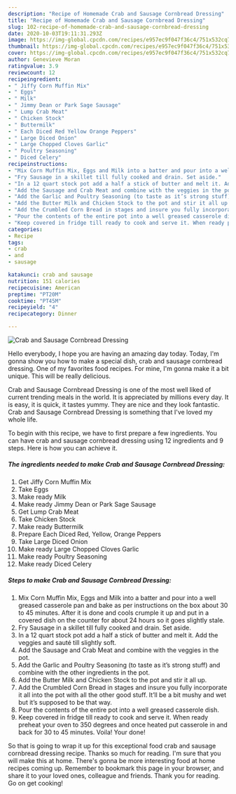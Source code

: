 ```yaml
---
description: "Recipe of Homemade Crab and Sausage Cornbread Dressing"
title: "Recipe of Homemade Crab and Sausage Cornbread Dressing"
slug: 102-recipe-of-homemade-crab-and-sausage-cornbread-dressing
date: 2020-10-03T19:11:31.293Z
image: https://img-global.cpcdn.com/recipes/e957ec9f047f36c4/751x532cq70/crab-and-sausage-cornbread-dressing-recipe-main-photo.jpg
thumbnail: https://img-global.cpcdn.com/recipes/e957ec9f047f36c4/751x532cq70/crab-and-sausage-cornbread-dressing-recipe-main-photo.jpg
cover: https://img-global.cpcdn.com/recipes/e957ec9f047f36c4/751x532cq70/crab-and-sausage-cornbread-dressing-recipe-main-photo.jpg
author: Genevieve Moran
ratingvalue: 3.9
reviewcount: 12
recipeingredient:
- " Jiffy Corn Muffin Mix"
- " Eggs"
- " Milk"
- " Jimmy Dean or Park Sage Sausage"
- " Lump Crab Meat"
- " Chicken Stock"
- " Buttermilk"
- " Each Diced Red Yellow Orange Peppers"
- " Large Diced Onion"
- " Large Chopped Cloves Garlic"
- " Poultry Seasoning"
- " Diced Celery"
recipeinstructions:
- "Mix Corn Muffin Mix, Eggs and Milk into a batter and pour into a well greased casserole pan and bake as per instructions on the box about 30 to 45 minutes. After it is done and cools crumple it up and put in a covered dish on the counter for about 24 hours so it goes slightly stale."
- "Fry Sausage in a skillet till fully cooked and drain. Set aside."
- "In a 12 quart stock pot add a half a stick of butter and melt it. Add the veggies and sauté till slightly soft."
- "Add the Sausage and Crab Meat and combine with the veggies in the pot."
- "Add the Garlic and Poultry Seasoning (to taste as it’s strong stuff) and combine with the other ingredients in the pot."
- "Add the Butter Milk and Chicken Stock to the pot and stir it all up."
- "Add the Crumbled Corn Bread in stages and insure you fully incorporate it all into the pot with all the other good stuff. It’ll be a bit mushy and wet but it’s supposed to be that way."
- "Pour the contents of the entire pot into a well greased casserole dish."
- "Keep covered in fridge till ready to cook and serve it. When ready preheat your oven to 350 degrees and once heated put casserole in and back for 30 to 45 minutes. Voila! Your done!"
categories:
- Recipe
tags:
- crab
- and
- sausage

katakunci: crab and sausage 
nutrition: 151 calories
recipecuisine: American
preptime: "PT20M"
cooktime: "PT45M"
recipeyield: "4"
recipecategory: Dinner

---
```



![Crab and Sausage Cornbread Dressing](https://img-global.cpcdn.com/recipes/e957ec9f047f36c4/751x532cq70/crab-and-sausage-cornbread-dressing-recipe-main-photo.jpg)

Hello everybody, I hope you are having an amazing day today. Today, I'm gonna show you how to make a special dish, crab and sausage cornbread dressing. One of my favorites food recipes. For mine, I'm gonna make it a bit unique. This will be really delicious.



Crab and Sausage Cornbread Dressing is one of the most well liked of current trending meals in the world. It is appreciated by millions every day. It is easy, it is quick, it tastes yummy. They are nice and they look fantastic. Crab and Sausage Cornbread Dressing is something that I've loved my whole life.


To begin with this recipe, we have to first prepare a few ingredients. You can have crab and sausage cornbread dressing using 12 ingredients and 9 steps. Here is how you can achieve it.

<!--inarticleads1-->

##### The ingredients needed to make Crab and Sausage Cornbread Dressing:

1. Get  Jiffy Corn Muffin Mix
1. Take  Eggs
1. Make ready  Milk
1. Make ready  Jimmy Dean or Park Sage Sausage
1. Get  Lump Crab Meat
1. Take  Chicken Stock
1. Make ready  Buttermilk
1. Prepare  Each Diced Red, Yellow, Orange Peppers
1. Take  Large Diced Onion
1. Make ready  Large Chopped Cloves Garlic
1. Make ready  Poultry Seasoning
1. Make ready  Diced Celery




<!--inarticleads2-->

##### Steps to make Crab and Sausage Cornbread Dressing:

1. Mix Corn Muffin Mix, Eggs and Milk into a batter and pour into a well greased casserole pan and bake as per instructions on the box about 30 to 45 minutes. After it is done and cools crumple it up and put in a covered dish on the counter for about 24 hours so it goes slightly stale.
1. Fry Sausage in a skillet till fully cooked and drain. Set aside.
1. In a 12 quart stock pot add a half a stick of butter and melt it. Add the veggies and sauté till slightly soft.
1. Add the Sausage and Crab Meat and combine with the veggies in the pot.
1. Add the Garlic and Poultry Seasoning (to taste as it’s strong stuff) and combine with the other ingredients in the pot.
1. Add the Butter Milk and Chicken Stock to the pot and stir it all up.
1. Add the Crumbled Corn Bread in stages and insure you fully incorporate it all into the pot with all the other good stuff. It’ll be a bit mushy and wet but it’s supposed to be that way.
1. Pour the contents of the entire pot into a well greased casserole dish.
1. Keep covered in fridge till ready to cook and serve it. When ready preheat your oven to 350 degrees and once heated put casserole in and back for 30 to 45 minutes. Voila! Your done!




So that is going to wrap it up for this exceptional food crab and sausage cornbread dressing recipe. Thanks so much for reading. I'm sure that you will make this at home. There's gonna be more interesting food at home recipes coming up. Remember to bookmark this page in your browser, and share it to your loved ones, colleague and friends. Thank you for reading. Go on get cooking!
